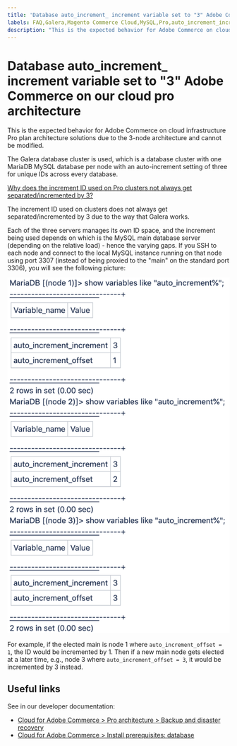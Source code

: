 ```yaml
---
title: 'Database auto_increment_ increment variable set to "3" Adobe Commerce on our cloud pro architecture'
labels: FAQ,Galera,Magento Commerce Cloud,MySQL,Pro,auto_increment_increment,database,Adobe Commerce on our cloud architecture,Adobe Commerce,cloud infrastructure,Pro
description: "This is the expected behavior for Adobe Commerce on cloud infrastructure Pro plan architecture solutions due to the 3-node architecture and cannot be modified."
---
```


# Database auto_increment_ increment variable set to "3" Adobe Commerce on our cloud pro architecture

This is the expected behavior for Adobe Commerce on cloud infrastructure Pro plan architecture solutions due to the 3-node architecture and cannot be modified.

The Galera database cluster is used, which is a database cluster with one MariaDB MySQL database per node with an auto-increment setting of three for unique IDs across every database.

<u>Why does the increment ID used on Pro clusters not always get separated/incremented by 3?</u>

The increment ID used on clusters does not always get separated/incremented by 3 due to the way that Galera works.

Each of the three servers manages its own ID space, and the increment being used depends on which is the MySQL main database server (depending on the relative load) - hence the varying gaps.
If you SSH to each node and connect to the local MySQL instance running on that node using port 3307 (instead of being proxied to the "main" on the standard port 3306), you will see the following picture:

![auto_increment](assets/auto_increment_id.png)

For example, if the elected main is node 1 where `auto_increment_offset = 1`, the ID would be incremented by 1. Then if a new main node gets elected at a later time, e.g., node 3 where `auto_increment_offset = 3`, it would be incremented by 3 instead.

## Useful links

See in our developer documentation:

* [Cloud for Adobe Commerce > Pro architecture > Backup and disaster recovery](https://devdocs.magento.com/cloud/architecture/pro-architecture.html#backup-and-disaster-recovery)
* [Cloud for Adobe Commerce > Install prerequisites: database](https://devdocs.magento.com/cloud/before/before-workspace-magento-prereqs.html#database) 